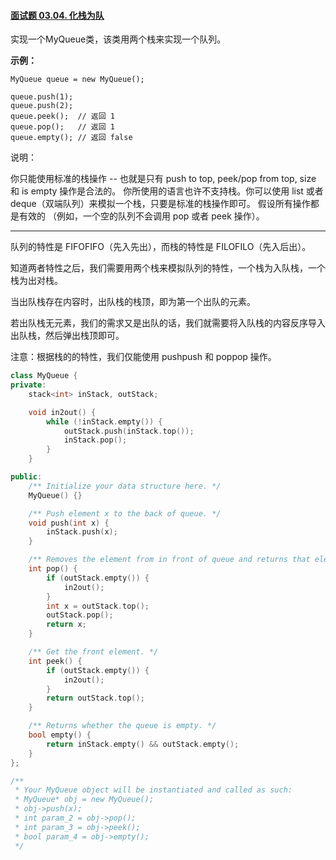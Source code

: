 #### [面试题 03.04. 化栈为队](https://leetcode.cn/problems/implement-queue-using-stacks-lcci/)

实现一个MyQueue类，该类用两个栈来实现一个队列。

**示例：**

```
MyQueue queue = new MyQueue();

queue.push(1);
queue.push(2);
queue.peek();  // 返回 1
queue.pop();   // 返回 1
queue.empty(); // 返回 false
```

说明：

你只能使用标准的栈操作 -- 也就是只有 push to top, peek/pop from top, size 和 is empty 操作是合法的。
你所使用的语言也许不支持栈。你可以使用 list 或者 deque（双端队列）来模拟一个栈，只要是标准的栈操作即可。
假设所有操作都是有效的 （例如，一个空的队列不会调用 pop 或者 peek 操作）。

---

队列的特性是 FIFOFIFO（先入先出），而栈的特性是 FILOFILO（先入后出）。

知道两者特性之后，我们需要用两个栈来模拟队列的特性，一个栈为入队栈，一个栈为出对栈。

当出队栈存在内容时，出队栈的栈顶，即为第一个出队的元素。

若出队栈无元素，我们的需求又是出队的话，我们就需要将入队栈的内容反序导入出队栈，然后弹出栈顶即可。

注意：根据栈的的特性，我们仅能使用 pushpush 和 poppop 操作。

```c++
class MyQueue {
private:
    stack<int> inStack, outStack;

    void in2out() {
        while (!inStack.empty()) {
            outStack.push(inStack.top());
            inStack.pop();
        }
    }

public:
    /** Initialize your data structure here. */
    MyQueue() {}

    /** Push element x to the back of queue. */
    void push(int x) {
        inStack.push(x);
    }

    /** Removes the element from in front of queue and returns that element. */
    int pop() {
        if (outStack.empty()) {
            in2out();
        }
        int x = outStack.top();
        outStack.pop();
        return x;
    }

    /** Get the front element. */
    int peek() {
        if (outStack.empty()) {
            in2out();
        }
        return outStack.top();
    }

    /** Returns whether the queue is empty. */
    bool empty() {
        return inStack.empty() && outStack.empty();
    }
};

/**
 * Your MyQueue object will be instantiated and called as such:
 * MyQueue* obj = new MyQueue();
 * obj->push(x);
 * int param_2 = obj->pop();
 * int param_3 = obj->peek();
 * bool param_4 = obj->empty();
 */
```
